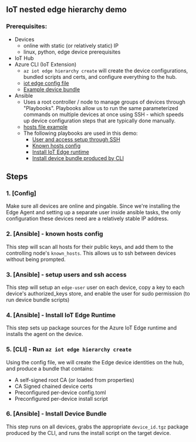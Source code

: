 ## IoT nested edge hierarchy demo

### Prerequisites:
- Devices
  - online with static (or relatively static) IP
  - linux, python, edge device prerequisites
- IoT Hub
- Azure CLI (IoT Extension)
  - `az iot edge hierarchy create` will create the device configurations, bundled scripts and certs, and configure everything to the hub.
  - [iot edge config file](./edge_hierarchy_config.yaml)
  - [Example device bundle](./example_device_bundle/)
- Ansible
  - Uses a root controller / node to manage groups of devices through "Playbooks". Playbooks allow us to run the same parameterized commands on multiple devices at once using SSH - which speeds up device configuration steps that are typically done manually.
  - [hosts file example](device_inventory.yaml)
  - The following playbooks are used in this demo:
    - [User and access setup through SSH](./ssh_user_configuration.yaml)
    - [Known hosts config](./add_known_hosts.yaml)
    - [Install IoT Edge runtime](./install_edge_agent.yaml)
    - [Install device bundle produced by CLI](./install_device_bundle.yaml)

## Steps
### 1. [Config] 
Make sure all devices are online and pingable. Since we're installing the Edge Agent and setting up a separate user inside ansible tasks, the only configuration these devices need are a relatively stable IP address.
### 2. [Ansible] - known hosts config
This step will scan all hosts for their public keys, and add them to the controlling node's `known_hosts`. This allows us to ssh between devices without being prompted.
### 3. [Ansible] - setup users and ssh access
This step will setup an `edge-user` user on each device, copy a key to each device's authorized_keys store, and enable the user for sudo permission (to run device bundle scripts)
### 4. [Ansible] - Install IoT Edge Runtime
This step sets up package sources for the Azure IoT Edge runtime and installs the agent on the device.
### 5. [CLI] - Run `az iot edge hierarchy create`
Using the config file, we will create the Edge device identities on the hub, and produce a bundle that contains:
- A self-signed root CA (or loaded from properties)
- CA Signed chained device certs
- Preconfigured per-device config.toml
- Preconfigured per-device install script
### 6. [Ansible] - Install Device Bundle
This step runs on all devices, grabs the appropriate `device_id.tgz` package produced by the CLI, and runs the install script on the target device.